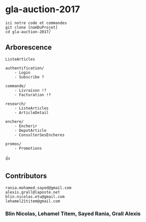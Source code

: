 # gla-auction-2017

```
ici notre code et commandes
git clone [nomDuProjet]
cd gla-auction-2017/
```

## Arborescence 
```
ListeArticles

authentification/
	- Login
	- Subscribe ?

commande/
	- Livraison !?
	- Facturation !?

research/
	- ListeArticles
	- ArticleDetail

enchere/
	- Encherir
	- DepotArticle
	- ConsulterSesEncheres

promos/
	- Promotions
```

:+1:

## Contributors
```
rania.mohamed.sayed@gmail.com
alexis.grall@laposte.net
blin.nicolas.etu@gmail.com
lehamel21titem@gmail.com
```

### Blin Nicolas, Lehamel Titem, Sayed Rania, Grall Alexis
